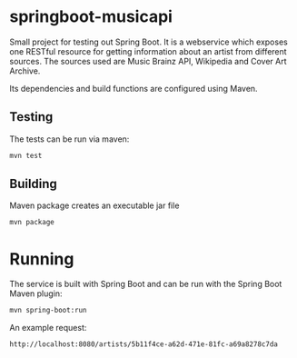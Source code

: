 # springboot-musicapi
Small project for testing out Spring Boot. It is a webservice which exposes one RESTful resource for getting information about an artist from different sources.
The sources used are Music Brainz API, Wikipedia and Cover Art Archive.

Its dependencies and build functions are configured using Maven.

## Testing
The tests can be run via maven: 
```bash 
mvn test
```

## Building
Maven package creates an executable jar file
```bash 
mvn package
```

# Running
The service is built with Spring Boot and can be run with the Spring Boot Maven plugin:

```bash 
mvn spring-boot:run 
```
An example request:
 ```
 http://localhost:8080/artists/5b11f4ce-a62d-471e-81fc-a69a8278c7da 
 ```

